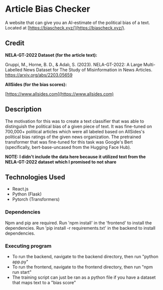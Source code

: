 # Article Bias Checker

A website that can give you an AI-estimate of the political bias of a text. Located at [https://biascheck.xyz/](https://biascheck.xyz/).

## Credit

**NELA-GT-2022 Dataset (for the article text):**

Gruppi, M., Horne, B. D., & Adalı, S. (2023). NELA-GT-2022: A Large Multi-Labelled News Dataset for The Study of Misinformation in News Articles. https://arxiv.org/abs/2203.05659


**AllSides (for the bias scores):**

[https://www.allsides.com](https://www.allsides.com)
## Description

The motivation for this was to create a text classifier that was able to distinguish the political bias of a given piece of text. It was fine-tuned on 700,000+ political articles which were all labeled based on AllSides's political bias ratings of the given news organization. The pretrained transformer that was fine-tuned for this task was Google's Bert (specifically, bert-base-uncased from the Hugging Face Hub). 

**NOTE: I didn't include the data here because it utilized text from the NELA-GT-2022 dataset which I promised to not share**

## Technologies Used
 - React.js
 - Python (Flask)
 - Pytorch (Transformers)

### Dependencies

Npm and pip are required. Run 'npm install' in the  'frontend' to install the dependencies. Run 'pip install -r requirements.txt' in the backend to install dependencies.

### Executing program

* To run the backend, navigate to the backend directory, then run "python app.py"
* To run the frontend, navigate to the frontend directory, then run "npm run start"
* The training script can just be ran as a python file if you have a dataset that maps text to a "bias score"
